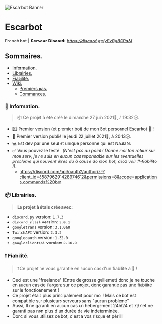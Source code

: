 ![Escarbot Banner](https://eapi.pcloud.com/getpubthumb?code=XZRid0ZTDpXjJtGtXHb2MjxJB6w57vMB4V0&linkpassword=undefined&size=1078x190&crop=0&type=auto)
# Escarbot
French bot | **Serveur Discord:** _https://discord.gg/yEvBg8CPaM_

## Sommaires.
* [Information.](#-information)
* [Librairies.](#-librairies)
* [Fiabilité.](#-fiabilite)
* [Wiki.](https://github.com/NaulaN/Escarbot-py/wiki)
    * [Premiers pas.](https://github.com/NaulaN/Escarbot-py/wiki/Premiers-pas)
    * [Commandes.](https://github.com/NaulaN/Escarbot-py/wiki/Commandes)

### 📰 Information.
> 📦 Ce projet à été créé le ‎dimanche ‎27 ‎juin ‎2021📅, à ‏‎19:32🕞.
* 1️⃣ Premier version (et premier bot) de mon Bot personnel Escarbot 🤖 !
* 🧐 Premier version publié le ‎jeudi ‎22 ‎juillet ‎2021📅, à ‏‎20:13🕞.
* 💻 Est dev par une seul et unique personne qui est NaulaN.
* ✅ Vous pouvez le testé ! _(N'est pas au point ! Donne moi ton retour sur mon serv, je ne suis en aucun cas reponsable sur les eventuelles probleme qui peuvent êtres du à cause de mon bot, allez voir #-fiabilite !)_:
  *  https://discord.com/api/oauth2/authorize?client_id=858796291428974612&permissions=8&scope=applications.commands%20bot

### 📦 Librairies.
> **Le projet à étais crée avec:**
* `discord.py` version: `1.7.3`
* `discord_slash` version: `3.0.1`
* `googletrans` version: `3.1.0a0`
* `TwitchAPI` version: `2.3.2`
* `googleoauth` version: `1.32.0`
* `googleclientapi` version: `2.10.0`

### ❗ Fiabilité.
> ❗ Ce projet ne vous garantie en aucun cas d'un fiabilité à 💯 !
* Ceci est une "freelance" (Entre de grosse guillemet) donc je ne touche en aucun cas de l'argent sur ce projet, donc garantie pas une fiabilité sur le fonctionnement !
* Ce projet étais plus principalement pour moi ! Mais ce bot est compatible sur plusieurs serveurs sans "aucun probleme"
* Aussi, Il ne garanti en aucun cas un hebergement 24h/24 et 7j/7 et ne garanti pas non plus d'un durée de vie indeterminée.
* Donc si vous utilisez ce bot, c'est a vos risque et péril !
